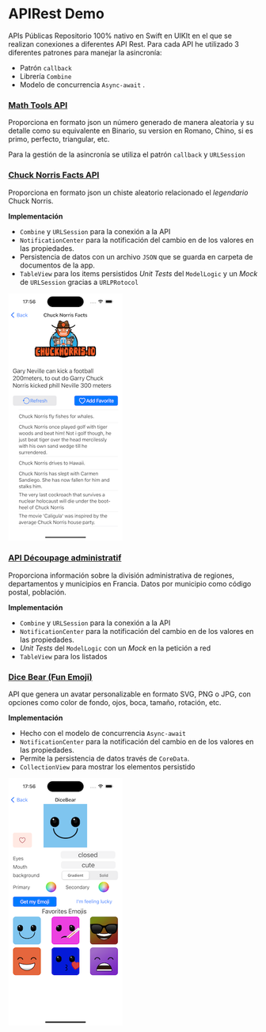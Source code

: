 # APIRest Demo
APIs Públicas
Repositorio 100% nativo en Swift en UIKIt en el que se realizan conexiones a diferentes API Rest. Para cada API he utilizado 3 diferentes patrones para manejar la asincronía:

* Patrón `callback` 
* Librería `Combine`
* Modelo de concurrencia `Async-await` .
  
### [Math Tools API](https://math.tools/api/numbers/)
Proporciona en formato json un número generado de manera aleatoria y su detalle como su equivalente en Binario, su version en Romano, Chino, si es primo, perfecto, triangular, etc.

Para la gestión de la asincronía se utiliza el patrón `callback` y `URLSession` 

### [Chuck Norris Facts API](https://api.chucknorris.io)
Proporciona en formato json un chiste aleatorio relacionado el *legendario* Chuck Norris. 

**Implementación**
* `Combine`  y `URLSession` para la conexión a la API 
* `NotificationCenter` para la notificación del cambio en de los valores en las propiedades. 
* Persistencia de datos con un archivo `JSON` que se guarda en carpeta de documentos de la app.
* `TableView` para los items persistidos
*Unit Tests* del `ModelLogic` y un *Mock* de `URLSession` gracias a `URLPRotocol`

![](https://github.com/airaizos/APIRestDemo/blob/a0850dd88232d71d6475a907b9784b05dccbafdc/APIRestDemo/ChuckNorris.png)
### [API Découpage administratif](https://geo.api.gouv.fr/decoupage-administratif)
Proporciona información sobre la división administrativa de regiones, departamentos y municipios en Francia. Datos por municipio como código postal, población. 

**Implementación**
* `Combine`  y `URLSession` para la conexión a la API 
* `NotificationCenter` para la notificación del cambio en de los valores en las propiedades. 
* *Unit Tests* del `ModelLogic` con un *Mock* en la petición a red
* `TableView` para los listados

### [Dice Bear (Fun Emoji)](https://www.dicebear.com/styles/fun-emoji/) 
API que genera un avatar personalizable en formato SVG, PNG o JPG, con opciones como color de fondo, ojos, boca, tamaño, rotación, etc. 

**Implementación**
* Hecho con el modelo de concurrencia `Async-await` 
* `NotificationCenter` para la notificación del cambio en de los valores en las propiedades. 
* Permite la persistencia de datos través de `CoreData`.
* `CollectionView` para mostrar los elementos persistido

![](https://github.com/airaizos/APIRestDemo/blob/a0850dd88232d71d6475a907b9784b05dccbafdc/APIRestDemo/FunEmoji.png)
